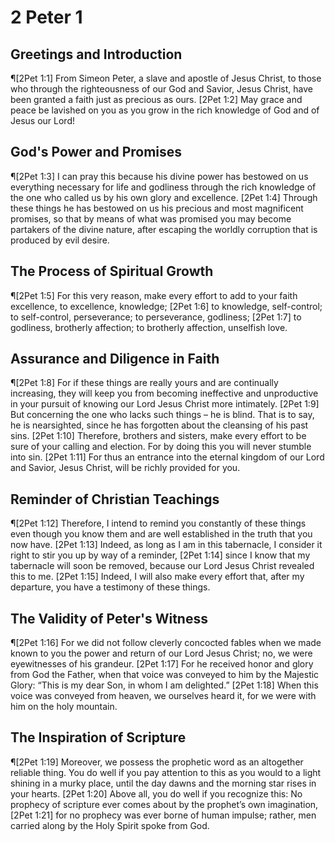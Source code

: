 # 2 Peter 1

## Greetings and Introduction
¶[2Pet 1:1] From Simeon Peter, a slave and apostle of Jesus Christ, to those who through the righteousness of our God and Savior, Jesus Christ, have been granted a faith just as precious as ours.
[2Pet 1:2] May grace and peace be lavished on you as you grow in the rich knowledge of God and of Jesus our Lord!

## God's Power and Promises
¶[2Pet 1:3] I can pray this because his divine power has bestowed on us everything necessary for life and godliness through the rich knowledge of the one who called us by his own glory and excellence.
[2Pet 1:4] Through these things he has bestowed on us his precious and most magnificent promises, so that by means of what was promised you may become partakers of the divine nature, after escaping the worldly corruption that is produced by evil desire.

## The Process of Spiritual Growth
¶[2Pet 1:5] For this very reason, make every effort to add to your faith excellence, to excellence, knowledge;
[2Pet 1:6] to knowledge, self-control; to self-control, perseverance; to perseverance, godliness;
[2Pet 1:7] to godliness, brotherly affection; to brotherly affection, unselfish love.

## Assurance and Diligence in Faith
¶[2Pet 1:8] For if these things are really yours and are continually increasing, they will keep you from becoming ineffective and unproductive in your pursuit of knowing our Lord Jesus Christ more intimately.
[2Pet 1:9] But concerning the one who lacks such things – he is blind. That is to say, he is nearsighted, since he has forgotten about the cleansing of his past sins.
[2Pet 1:10] Therefore, brothers and sisters, make every effort to be sure of your calling and election. For by doing this you will never stumble into sin.
[2Pet 1:11] For thus an entrance into the eternal kingdom of our Lord and Savior, Jesus Christ, will be richly provided for you.

## Reminder of Christian Teachings
¶[2Pet 1:12] Therefore, I intend to remind you constantly of these things even though you know them and are well established in the truth that you now have.
[2Pet 1:13] Indeed, as long as I am in this tabernacle, I consider it right to stir you up by way of a reminder,
[2Pet 1:14] since I know that my tabernacle will soon be removed, because our Lord Jesus Christ revealed this to me.
[2Pet 1:15] Indeed, I will also make every effort that, after my departure, you have a testimony of these things.

## The Validity of Peter's Witness
¶[2Pet 1:16] For we did not follow cleverly concocted fables when we made known to you the power and return of our Lord Jesus Christ; no, we were eyewitnesses of his grandeur.
[2Pet 1:17] For he received honor and glory from God the Father, when that voice was conveyed to him by the Majestic Glory: “This is my dear Son, in whom I am delighted.”
[2Pet 1:18] When this voice was conveyed from heaven, we ourselves heard it, for we were with him on the holy mountain.

## The Inspiration of Scripture
¶[2Pet 1:19] Moreover, we possess the prophetic word as an altogether reliable thing. You do well if you pay attention to this as you would to a light shining in a murky place, until the day dawns and the morning star rises in your hearts.
[2Pet 1:20] Above all, you do well if you recognize this: No prophecy of scripture ever comes about by the prophet’s own imagination,
[2Pet 1:21] for no prophecy was ever borne of human impulse; rather, men carried along by the Holy Spirit spoke from God.

